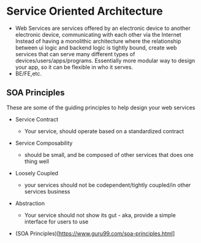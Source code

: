 # Service Oriented Architecture
- Web Services are services offered by an electronic device to another electronic device, communicating with each other via the Internet
Instead of having a monolithic architecture where the relationship between ui logic and backend logic is tightly bound, create web services that can serve many different types of devices/users/apps/programs.
Essentially more modular way to design your app, so it can be flexible in who it serves.
- BE/FE,etc. 

## SOA Principles
These are some of the guiding principles to help design your web services
- Service Contract
    - Your service, should operate based on a standardized contract
- Service Composability
    - should be small, and be composed of other services that does one thing well
- Loosely Coupled
    - your services should not be codependent/tightly coupled/in other services business
- Abstraction
    - Your service should not show its gut - aka, provide a simple interface for users to use

- (SOA Principles)[https://www.guru99.com/soa-principles.html]